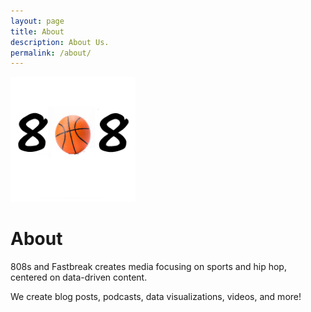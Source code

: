 ```yaml
---
layout: page
title: About
description: About Us.
permalink: /about/
---
```


<img class="img-rounded" src="/assets/img/logo.png" alt="Logo" width="200">

# About

808s and Fastbreak creates media focusing on sports and hip hop, centered on data-driven content.

We create blog posts, podcasts, data visualizations, videos, and more!
